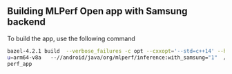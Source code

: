 ## Building MLPerf Open app with Samsung backend

To build the app, use the following command
```bash
bazel-4.2.1 build  --verbose_failures -c opt --cxxopt='--std=c++14' --host_cxxopt='--std=c++14' --fat_apk_cp
u=arm64-v8a   --//android/java/org/mlperf/inference:with_samsung="1"  //android/java/org/mlperf/inference:ml
perf_app
```


